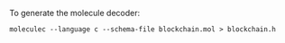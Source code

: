 To generate the molecule decoder:

`moleculec --language c --schema-file blockchain.mol > blockchain.h`
